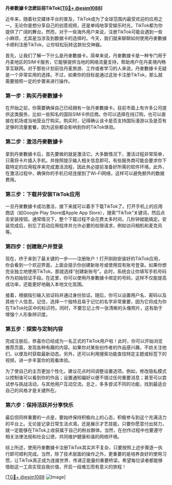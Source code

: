 **丹麥數據卡怎麽註冊TikTok[[TG💪+ @esim1088](https://t.me/s/esim1088)]**

近年来，随着社交媒体平台的普及，TikTok成为了全球范围内最受欢迎的应用之一。无论你是想分享自己的创意视频，还是单纯地享受娱乐时光，TikTok都为你提供了广阔的舞台。然而，对于一些海外用户来说，注册TikTok可能会遇到一些小麻烦，尤其是当涉及到数据卡的选择时。今天，我们就来聊聊如何使用丹麥數據卡顺利注册TikTok，让你轻松玩转这款社交神器。

首先，让我们了解一下什么是丹麥數據卡。简单来说，丹麥數據卡是一种专门用于丹麦地区的SIM卡服务，它能够提供当地的网络流量支持，帮助用户在丹麦境内畅享互联网。对于那些计划前往丹麦旅游、工作或者学习的人来说，丹麥數據卡无疑是一个非常实用的选择。不过，如果你的目标是通过这张卡注册TikTok，那么就需要按照一定的步骤来进行操作。

### **第一步：购买丹麥數據卡**

在开始之前，你需要确保自己已经拥有一张丹麥數據卡。目前市面上有许多公司提供这类服务，比如一些知名的国际SIM卡供应商。你可以选择在线订购，也可以直接在机场或当地营业厅购买。购买时，记得确认该卡是否支持国际漫游以及是否有足够的流量套餐，因为这些都会影响到你的TikTok体验。

### **第二步：激活丹麥數據卡**

拿到丹麥數據卡后，首先要做的就是激活它。大多数情况下，激活过程非常简单，只需将卡片插入手机，并按照提示输入相关信息即可。有些服务商可能会要求你下载特定的应用程序来完成激活流程，因此务必提前准备好所需的软件环境。此外，在激活过程中，确保你的手机已经连接到了Wi-Fi网络，这样可以避免额外的数据费用。

### **第三步：下载并安装TikTok应用**

一旦丹麥數據卡成功激活，接下来就可以着手下载TikTok了。打开手机上的应用商店（如Google Play Store或Apple App Store），搜索“TikTok”关键词，然后点击安装按钮。通常情况下，整个下载过程不会花费太多时间，几秒钟就能搞定。安装完成后，别忘了启动应用程序并允许必要的权限请求，例如访问相机和麦克风等。

### **第四步：创建账户并登录**

现在，终于来到了最关键的一步——注册账户！打开刚刚安装好的TikTok应用，你会看到一个欢迎界面，上面会提示你创建新账号或使用现有账号登录。如果你想完全独立地使用TikTok，那就选择“创建新账号”。此时，系统会让你填写手机号码作为初始验证手段。在这里，你可以使用丹麥數據卡绑定的号码，这样不仅能提高成功率，还能更好地融入本地文化氛围。

接着，根据指引输入验证码并通过身份验证。随后，你可以设置用户名、密码以及其他个人信息。记住，选择一个独特且易于记忆的名字非常重要，因为它将成为你在TikTok社区中的标识符。同时，不要忘记上传一张清晰的头像照片，这有助于增强个人形象辨识度。

### **第五步：探索与定制内容**

完成注册后，恭喜你已经成为一名正式的TikTok用户啦！此时，你可以开始浏览推荐页面，发现各种有趣的内容。如果你对某些创作者的作品感兴趣，不妨关注他们，以便及时获取最新动态。另外，还可以利用搜索功能查找特定主题或标签下的视频，进一步丰富你的观看体验。

为了使自己的主页更加个性化，建议花点时间调整设置选项。例如，修改隐私模式以控制谁可以看到你的作品；设置通知偏好以便不错过任何重要消息；甚至可以尝试参与挑战活动，与其他用户互动交流。总之，多多尝试不同的功能，找到最适合自己的风格才是关键所在。

### **第六步：保持活跃并分享快乐**

最后但同样重要的一点是，要始终保持积极向上的心态，积极参与到这个充满活力的平台上。无论是记录日常生活点滴，还是展示才艺技能，只要你愿意付出努力，就一定能够在TikTok上收获属于自己的粉丝群体。当然，在创作过程中也要遵守相关法律法规和社会公德，共同维护健康和谐的网络环境。

综上所述，使用丹麥數據卡注册TikTok其实并不复杂，只要按照上述步骤逐一执行即可顺利完成。当然，除了技术层面的操作之外，更重要的是培养良好的使用习惯，让TikTok真正成为连接世界、传递正能量的重要桥梁。希望每位读者都能够借助这一工具实现自我价值，开启一段难忘而有意义的旅程！

[[TG💪+ @esim1088](https://t.me/s/esim1088) ![Image](https://i.postimg.cc/4NQfJmqS/Snipaste-2025-05-13-00-14-12.png)]